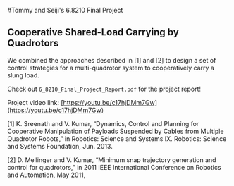 #Tommy and Seiji's 6.8210 Final Project

## Cooperative Shared-Load Carrying by Quadrotors

We combined the approaches described in [1] and [2] to design a set of control strategies for a multi-quadrotor system to cooperatively carry a slung load.

Check out `6_8210_Final_Project_Report.pdf` for the project report!

Project video link: [https://youtu.be/c17hjDMm7Gw](https://youtu.be/c17hjDMm7Gw)


[1] K. Sreenath and V. Kumar, “Dynamics, Control and Planning for Cooperative Manipulation of Payloads Suspended by Cables from Multiple Quadrotor Robots,” in Robotics: Science and Systems IX. Robotics: Science and Systems Foundation, Jun. 2013.

[2] D. Mellinger and V. Kumar, “Minimum snap trajectory generation and control for quadrotors,” in 2011 IEEE International Conference on Robotics and Automation, May 2011,




